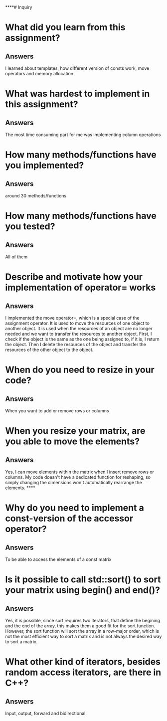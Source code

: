 ****# Inquiry
# What did you learn from this assignment?
## Answers
I learned about templates, how different version of consts work, move operators and
memory allocation

# What was hardest to implement in this assignment?
## Answers
The most time consuming part for me was implementing column operations

# How many methods/functions have you implemented?
## Answers
around 30 methods/functions

# How many methods/functions have you tested?
## Answers
All of them

# Describe and motivate how your implementation of operator= works
## Answers
I implemented the move operator=, which is a special case of the assignment operator. It is used to move the resources of one object to another object. It is used when the resources of an object are no longer needed and we want to transfer the resources to another object. First, I check if the object is the same as the one being assigned to, if it is, I return the object. Then I delete the resources of the object and transfer the resources of the other object to the object.


# When do you need to resize in your code?
## Answers
When you want to add or remove rows or columns

# When you resize your matrix, are you able to move the elements?
## Answers
Yes, I can move elements within the matrix when I insert remove rows or columns. My code doesn't have a dedicated function for reshaping, so simply changing the dimensions won't automatically rearrange the elements. ****

# Why do you need to implement a const-version of the accessor operator?
## Answers
To be able to access the elements of a const matrix

# Is it possible to call std::sort() to sort your matrix using begin() and end()?
## Answers

Yes, it is possible, since sort requires two iterators, that define the begining and the end of the array, this makes them a good fit for the sort function. However, the sort function will sort the array in a row-major order, which is not the most efficient way to sort a matrix and is not always the desired way to sort a matrix.








# What other kind of iterators, besides random access iterators, are there in C++?
## Answers
Input, output, forward and bidirectional. 




